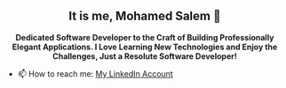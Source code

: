 <div align="center">
  
 ## It is me, Mohamed Salem 🤝
 
 </div>

<div align="center"> 
  
  **Dedicated Software Developer to the Craft of Building Professionally Elegant Applications. I Love Learning New Technologies and Enjoy the Challenges, Just a Resolute Software Developer!**
  
</div>



- 📫 How to reach me:
[My LinkedIn Account](https://www.linkedin.com/in/moha-salem/")

